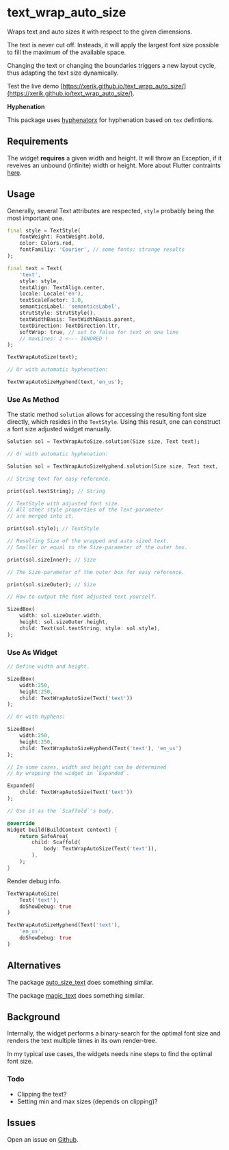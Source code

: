 # text_wrap_auto_size

Wraps text and auto sizes it with respect to the given dimensions.

The text is never cut off. Insteads, it will apply the largest font size possible to fill the maximum of the available space.

Changing the text or changing the boundaries triggers a new layout cycle, thus adapting the text size dynamically.

Test the live demo [https://xerik.github.io/text_wrap_auto_size/](https://xerik.github.io/text_wrap_auto_size/).

**Hyphenation**

This package uses [hyphenatorx](https://pub.dev/packages/hyphenatorx) for hyphenation based on `tex` defintions.

## Requirements 

The widget **requires** a given width and height. It will throw an Exception, if it reveives an unbound (infinite) width or height. More about Flutter contraints [here](https://docs.flutter.dev/ui/layout/constraints).

## Usage

Generally, several Text attributes are respected, `style` probably being the most important one.

```dart
final style = TextStyle(
    fontWeight: FontWeight.bold, 
    color: Colors.red,
    fontFamiliy: 'Courier', // some fonts: strange results 
);

final text = Text(
    'text',
    style: style,
    textAlign: TextAlign.center,
    locale: Locale('en'),
    textScaleFactor: 1.0,
    semanticsLabel: 'semanticsLabel',
    strutStyle: StrutStyle(),
    textWidthBasis: TextWidthBasis.parent,
    textDirection: TextDirection.ltr,
    softWrap: true, // set to false for text on one line
    // maxLines: 2 <--- IGNORED !
);

TextWrapAutoSize(text);

// Or with automatic hyphenation:

TextWrapAutoSizeHyphend(text,'en_us');
```

### Use As Method

The static method `solution` allows for accessing the resulting font size directly, which resides in the `TextStyle`. Using this result, one can construct a font size adjusted widget manually.

```dart
Solution sol = TextWrapAutoSize.solution(Size size, Text text);

// Or with automatic hyphenation:

Solution sol = TextWrapAutoSizeHyphend.solution(Size size, Text text, 'en_us');

// String text for easy reference.

print(sol.textString); // String 

// TextStyle with adjusted font size.  
// All other style properties of the Text-parameter 
// are merged into it.

print(sol.style); // TextStyle 

// Resulting Size of the wrapped and auto sized text.
// Smaller or equal to the Size-parameter of the outer box.

print(sol.sizeInner); // Size

// The Size-parameter of the outer box for easy reference.

print(sol.sizeOuter); // Size

// How to output the font adjusted text yourself.

SizedBox(
    width: sol.sizeOuter.width,
    height: sol.sizeOuter.height,
    child: Text(sol.textString, style: sol.style),
);
```

### Use As Widget

```dart
// Define width and height.

SizedBox(
    width:250,
    height:250,
    child: TextWrapAutoSize(Text('text'))
);

// Or with hyphens:

SizedBox(
    width:250,
    height:250,
    child: TextWrapAutoSizeHyphend(Text('text'), 'en_us')
);

// In some cases, width and height can be determined 
// by wrapping the widget in `Expanded`.

Expanded(
    child: TextWrapAutoSize(Text('text'))
);

// Use it as the `Scaffold`'s body.

@override
Widget build(BuildContext context) {
    return SafeArea(
        child: Scaffold(
            body: TextWrapAutoSize(Text('text')),
        ),
    );
}
```

Render debug info.

```dart 
TextWrapAutoSize(
    Text('text'), 
    doShowDebug: true
)

TextWrapAutoSizeHyphend(Text('text'), 
    'en_us', 
    doShowDebug: true
)
```

## Alternatives

The package [auto_size_text](https://pub.dev/packages/auto_size_text) does something similar.

The package [magic_text](https://pub.dev/packages/magic_text) does something similar.

## Background 

Internally, the widget performs a binary-search for the optimal font size and renders the text multiple times in its own render-tree.

In my typical use cases, the widgets needs nine steps to find the optimal font size.

### Todo

* Clipping the text?
* Setting min and max sizes (depends on clipping)?

## Issues

Open an issue on [Github](https://github.com/xErik/text_wrap_auto_size/issues).